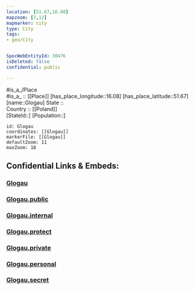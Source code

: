 ```yaml
---
location: [51.67,16.08] 
mapzoom: [7,12] 
mapmarker: city 
type: City
tags:
- geo/City


SpocWebEntityId: 30476
isDeleted: false
confidential: public

---
```

#is_a_/Place  
#is_a_ :: [[Place]] 
[has_place_longitude::16.08] 
[has_place_latitude::51.67] 
[name::Glogau] 
State ::  
Country :: [[Poland]]  
[StateId::] 
[Population::] 



```leaflet
id: Glogau
coordinates: [[Glogau]] 
markerFile: [[Glogau]] 
defaultZoom: 11 
maxZoom: 18
```


## Confidential Links & Embeds: 

### [Glogau](/_Standards/Earth/Continent/Europe/Europe~East/Poland/Provinces~Poland/Lower_Silesian/City/Glogau.md) 

### [Glogau.public](/_public/Earth/Continent/Europe/Europe~East/Poland/Provinces~Poland/Lower_Silesian/City/Glogau.public.md) 

### [Glogau.internal](/_internal/Earth/Continent/Europe/Europe~East/Poland/Provinces~Poland/Lower_Silesian/City/Glogau.internal.md) 

### [Glogau.protect](/_protect/Earth/Continent/Europe/Europe~East/Poland/Provinces~Poland/Lower_Silesian/City/Glogau.protect.md) 

### [Glogau.private](/_private/Earth/Continent/Europe/Europe~East/Poland/Provinces~Poland/Lower_Silesian/City/Glogau.private.md) 

### [Glogau.personal](/_personal/Earth/Continent/Europe/Europe~East/Poland/Provinces~Poland/Lower_Silesian/City/Glogau.personal.md) 

### [Glogau.secret](/_secret/Earth/Continent/Europe/Europe~East/Poland/Provinces~Poland/Lower_Silesian/City/Glogau.secret.md)


